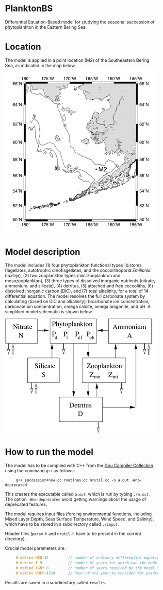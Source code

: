 # PlanktonBS
Differential Equation-Based model for studying the seasonal succession of phytoplankton in the Eastern Bering Sea.

# Location
The model is applied in a point location (M2) of the Southeastern Bering Sea, as indicated in the map below.
![image](map.png)


# Model description
The model includes (1) four phytoplankton functional types (diatoms, flagellates, autotrophic dinoflagellates, and the coccolithoporid *Emiliania huxleyi*), (2) two zooplankton types (micrzooplankton and mesozooplankton), (3) three types of dissolved inorganic nutrients (nitrate, ammonium, and silicate), (4) detritus, (5) attached and free coccoliths, (6) dissolved inorganic carbon (DIC), and (7) total alkalinity, for a total of 14 differential equation. The model resolves the full carbonate system by calculating (based on DIC and alkalinity): bicarbonate ion concentration, carbonate ion concentration, omega calcite, omega aragonite, and pH. A simplified model schematic is shown below.

![image](schematic.png)


# How to run the model
The model has to be compiled with C++ from the [Gnu Compiler Collection](https://en.wikipedia.org/wiki/GNU_Compiler_Collection) using the command `g++` as follows:

```
     g++ succession4new.cc routines.cc nrutil.cc -o a.out -Wno-deprecated
```

This creates the executable called `a.out`, which is run by typing `./a.out`. The option `-Wno-deprecated` avoid getting warnings about the usage of deprecated features.

The model requires input files (forcing environmental functions, including Mixed Layer Depth, Seas Surface Temperature, Wind Speed, and Salinity), which have to be stored in a subdirectory called `./input`.

Header files (`param.h` and `nrutil.h` have to be present in the current directory).

Crucial model parameters are:

```c++
     # define NEQ 14         // number of ordinary differential equations
     # define Y 9            // number of years for which run the model (0 is one year cycle)
     # define IGNY 0         // number of years required by the model to reach equilibrium (spin-up)
     # define HOFY 4320      // hour of the year to consider for poincare' sections
```

Results are saved in a subdirectory called `results`.
